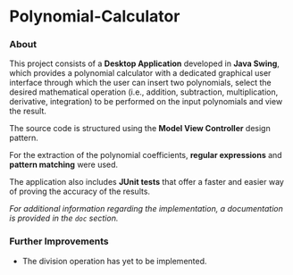 # Polynomial-Calculator


### About

This project consists of a <b>Desktop Application</b> developed in <b>Java Swing</b>, which provides a polynomial calculator with a dedicated graphical user interface through which the user can insert two polynomials, select the desired mathematical operation (i.e., addition, subtraction, multiplication, derivative, integration) to be performed on the input polynomials and view the result.

The source code is structured using the <b>Model View Controller</b> design pattern.

For the extraction of the polynomial coefficients, <b>regular expressions</b> and <b>pattern matching</b> were used.

The application also includes <b>JUnit tests</b> that offer a faster and easier way of proving the accuracy of the results.

<i>For additional information regarding the implementation, a documentation is provided in the `doc` section.</i>



### Further Improvements
* The division operation has yet to be implemented.
